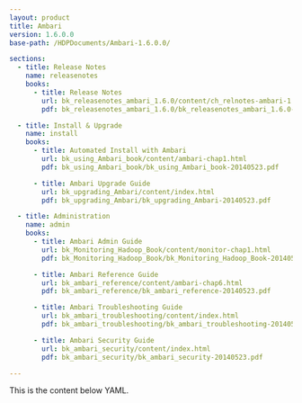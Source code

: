 ```yaml
---
layout: product
title: Ambari
version: 1.6.0.0
base-path: /HDPDocuments/Ambari-1.6.0.0/

sections:
  - title: Release Notes
    name: releasenotes
    books:
      - title: Release Notes
        url: bk_releasenotes_ambari_1.6.0/content/ch_relnotes-ambari-1.6.0.0.html
        pdf: bk_releasenotes_ambari_1.6.0/bk_releasenotes_ambari_1.6.0-20140523.pdf

  - title: Install & Upgrade
    name: install
    books:
      - title: Automated Install with Ambari
        url: bk_using_Ambari_book/content/ambari-chap1.html
        pdf: bk_using_Ambari_book/bk_using_Ambari_book-20140523.pdf

      - title: Ambari Upgrade Guide
        url: bk_upgrading_Ambari/content/index.html
        pdf: bk_upgrading_Ambari/bk_upgrading_Ambari-20140523.pdf

  - title: Administration
    name: admin
    books:
      - title: Ambari Admin Guide
        url: bk_Monitoring_Hadoop_Book/content/monitor-chap1.html
        pdf: bk_Monitoring_Hadoop_Book/bk_Monitoring_Hadoop_Book-20140523.pdf

      - title: Ambari Reference Guide
        url: bk_ambari_reference/content/ambari-chap6.html
        pdf: bk_ambari_reference/bk_ambari_reference-20140523.pdf

      - title: Ambari Troubleshooting Guide
        url: bk_ambari_troubleshooting/content/index.html
        pdf: bk_ambari_troubleshooting/bk_ambari_troubleshooting-20140523.pdf

      - title: Ambari Security Guide
        url: bk_ambari_security/content/index.html
        pdf: bk_ambari_security/bk_ambari_security-20140523.pdf

---
```


This is the content below YAML.

